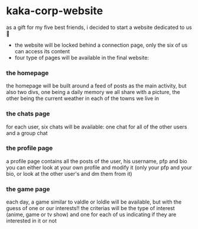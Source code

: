 # kaka-corp-website

as a gift for my five best friends, i decided to start a website dedicated to us🤍
- the website will be locked behind a connection page, only the six of us can access its content
- four type of pages will be available in the final website:

### the homepage 

the homepage will be built around a feed of posts as the main activity, but also two divs, one being a daily memory we all share with a picture, the other being the current weather in each of the towns we live in

### the chats page 

for each user, six chats will be available: one chat for all of the other users and a group chat

### the profile page

a profile page contains all the posts of the user, his username, pfp and bio
you can either look at your own profile and modify it (only your pfp and your bio, or look at the other user's and dm them from it)

### the game page

each day, a game similar to valdle or loldle will be available, but with the guess of one or our interests!!
the criterias will be the type of interest (anime, game or tv show) and one for each of us indicating if they are interested in it or not
